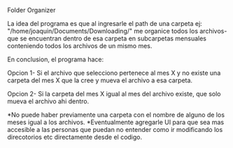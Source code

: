 Folder Organizer                                          


La idea del programa es que al ingresarle el path de una carpeta ej: "/home/joaquin/Documents/Downloading/" me organice todos los archivos-
que se encuentran dentro de esa carpeta en subcarpetas mensuales conteniendo todos los archivos de un mismo mes.

En conclusion, el programa hace:

Opcion 1-
Si el archivo que selecciono pertenece al mes X y no existe una carpeta del mes X que la cree y mueva el archivo a esa carpeta.

Opcion 2-
Si la carpeta del mes X igual al mes del archivo existe, que solo mueva el archivo ahi dentro.


*No puede haber previamente una carpeta con el nombre de alguno de los meses igual a los archivos.
*Eventualmente agregarle UI para que sea mas accesible a las personas que puedan no entender
como ir modificando los direcotorios etc directamente desde el codigo.
